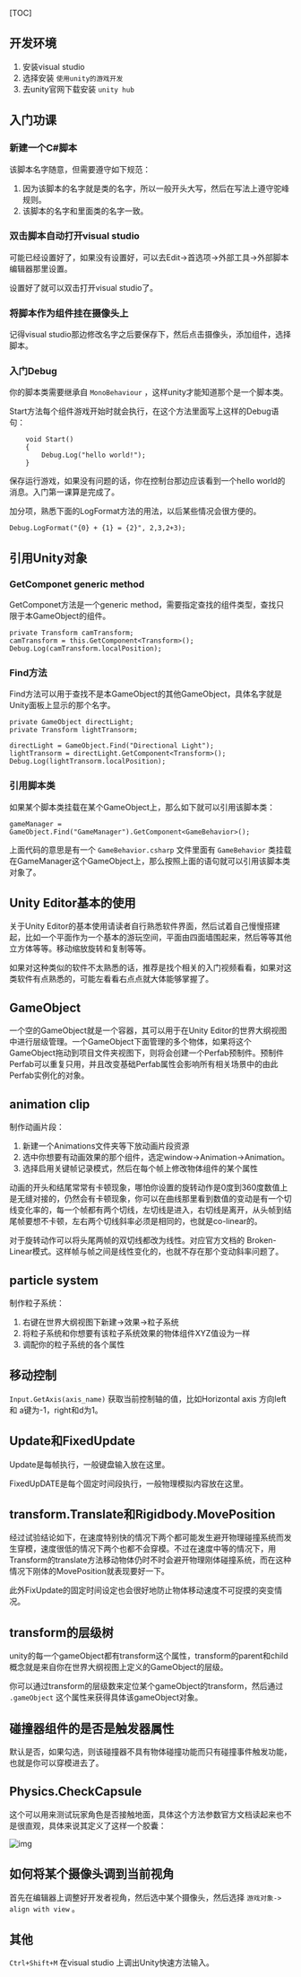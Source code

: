

[TOC]

## 开发环境

1. 安装visual studio
2. 选择安装 `使用unity的游戏开发`
3. 去unity官网下载安装 `unity hub`



## 入门功课

### 新建一个C#脚本

该脚本名字随意，但需要遵守如下规范：

1. 因为该脚本的名字就是类的名字，所以一般开头大写，然后在写法上遵守驼峰规则。
2. 该脚本的名字和里面类的名字一致。

### 双击脚本自动打开visual studio

可能已经设置好了，如果没有设置好，可以去Edit->首选项->外部工具->外部脚本编辑器那里设置。

设置好了就可以双击打开visual studio了。

### 将脚本作为组件挂在摄像头上

记得visual studio那边修改名字之后要保存下，然后点击摄像头，添加组件，选择脚本。

### 入门Debug

你的脚本类需要继承自 `MonoBehaviour` ，这样unity才能知道那个是一个脚本类。

Start方法每个组件游戏开始时就会执行，在这个方法里面写上这样的Debug语句：

```
    void Start()
    {
        Debug.Log("hello world!");
    }
```

保存运行游戏，如果没有问题的话，你在控制台那边应该看到一个hello world的消息。入门第一课算是完成了。

加分项，熟悉下面的LogFormat方法的用法，以后某些情况会很方便的。

```
Debug.LogFormat("{0} + {1} = {2}", 2,3,2+3);
```

## 引用Unity对象

### GetComponet generic method

GetComponet方法是一个generic method，需要指定查找的组件类型，查找只限于本GameObject的组件。

```
private Transform camTransform;
camTransform = this.GetComponent<Transform>();
Debug.Log(camTransform.localPosition);
```

### Find方法

Find方法可以用于查找不是本GameObject的其他GameObject，具体名字就是Unity面板上显示的那个名字。

```
private GameObject directLight;
private Transform lightTransorm;

directLight = GameObject.Find("Directional Light");
lightTransorm = directLight.GetComponent<Transform>();
Debug.Log(lightTransorm.localPosition);
```



### 引用脚本类

如果某个脚本类挂载在某个GameObject上，那么如下就可以引用该脚本类：

```
gameManager = GameObject.Find("GameManager").GetComponent<GameBehavior>();
```

上面代码的意思是有一个 `GameBehavior.csharp` 文件里面有 `GameBehavior` 类挂载在GameManager这个GameObject上，那么按照上面的语句就可以引用该脚本类对象了。



## Unity Editor基本的使用

关于Unity Editor的基本使用请读者自行熟悉软件界面，然后试着自己慢慢搭建起，比如一个平面作为一个基本的游玩空间，平面由四面墙围起来，然后等等其他立方体等等。移动缩放旋转和复制等等。

如果对这种类似的软件不太熟悉的话，推荐是找个相关的入门视频看看，如果对这类软件有点熟悉的，可能左看看右点点就大体能够掌握了。

## GameObject

 一个空的GameObject就是一个容器，其可以用于在Unity Editor的世界大纲视图中进行层级管理。一个GameObject下面管理的多个物体，如果将这个GameObject拖动到项目文件夹视图下，则将会创建一个Perfab预制件。预制件Perfab可以重复只用，并且改变基础Perfab属性会影响所有相关场景中的由此Perfab实例化的对象。

## animation clip

制作动画片段：

1. 新建一个Animations文件夹等下放动画片段资源
2. 选中你想要有动画效果的那个组件，选定window->Animation->Animation。
3. 选择启用关键帧记录模式，然后在每个帧上修改物体组件的某个属性

动画的开头和结尾常常有卡顿现象，哪怕你设置的旋转动作是0度到360度数值上是无缝对接的，仍然会有卡顿现象，你可以在曲线那里看到数值的变动是有一个切线变化率的，每一个帧都有两个切线，左切线是进入，右切线是离开，从头帧到结尾帧要想不卡顿，左右两个切线斜率必须是相同的，也就是co-linear的。

对于旋转动作可以将头尾两帧的双切线都改为线性。对应官方文档的 Broken-Linear模式。这样帧与帧之间是线性变化的，也就不存在那个变动斜率问题了。

## particle system

制作粒子系统：

1. 右键在世界大纲视图下新建->效果->粒子系统
2. 将粒子系统和你想要有该粒子系统效果的物体组件XYZ值设为一样
3. 调配你的粒子系统的各个属性

## 移动控制

`Input.GetAxis(axis_name)` 获取当前控制轴的值，比如Horizontal axis 方向left和 a键为-1，right和d为1。



## Update和FixedUpdate

Update是每帧执行，一般键盘输入放在这里。

FixedUpDATE是每个固定时间段执行，一般物理模拟内容放在这里。

## transform.Translate和Rigidbody.MovePosition

经过试验结论如下，在速度特别快的情况下两个都可能发生避开物理碰撞系统而发生穿模，速度很低的情况下两个也都不会穿模。不过在速度中等的情况下，用Transform的translate方法移动物体仍时不时会避开物理刚体碰撞系统，而在这种情况下刚体的MovePosition就表现要好一下。

此外FixUpdate的固定时间设定也会很好地防止物体移动速度不可捉摸的突变情况。

## transform的层级树

unity的每一个gameObject都有transform这个属性，transform的parent和child概念就是来自你在世界大纲视图上定义的GameObject的层级。

你可以通过transform的层级数来定位某个gameObject的transform，然后通过 `.gameObject` 这个属性来获得具体该gameObject对象。

## 碰撞器组件的是否是触发器属性

默认是否，如果勾选，则该碰撞器不具有物体碰撞功能而只有碰撞事件触发功能，也就是你可以穿模进去了。

## Physics.CheckCapsule

这个可以用来测试玩家角色是否接触地面，具体这个方法参数官方文档读起来也不是很直观，具体来说其定义了这样一个胶囊：

![img]({static}/images/2021/unity_capsule.png)

## 如何将某个摄像头调到当前视角

首先在编辑器上调整好开发者视角，然后选中某个摄像头，然后选择 `游戏对象-> align with view` 。

## 其他

`Ctrl+Shift+M` 在visual studio 上调出Unity快速方法输入。

